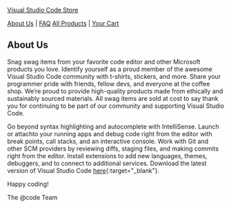 [Visual Studio Code Store](https://stores.kotisdesign.com/vscode)

[About Us](https://reddoorcollaborative.github.io/VSCode/about-us) | [FAQ](https://reddoorcollaborative.github.io/VSCode/faq)
[All Products](https://stores.kotisdesign.com/vscode) | [Your Cart](https://stores.kotisdesign.com/cart)

## About Us 

Snag swag items from your favorite code editor and other Microsoft products you love. Identify yourself as a proud member of the awesome Visual Studio Code community with t-shirts, stickers, and more. Share your programmer pride with friends, fellow devs, and everyone at the coffee shop. We’re proud to provide high-quality products made from ethically and sustainably sourced materials. All swag items are sold at cost to say thank you for continuing to be part of our community and supporting Visual Studio Code. 

Go beyond syntax highlighting and autocomplete with IntelliSense. Launch or attachto your running apps and debug code right from the editor with break points, call stacks, and an interactive console. Work with Git and other SCM providers by reviewing diffs, staging files, and making commits right from the editor. Install extensions to add new languages, themes, debuggers, and to connect to additional services. Download the latest version of Visual Studio Code [here](https://code.visualstudio.com/){:target="_blank"}.

Happy coding!

The @code Team

